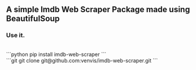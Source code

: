 ## A simple Imdb Web Scraper Package made using BeautifulSoup

### Use it.
<br>
```python
pip install imdb-web-scraper
```
<br>
```git
git clone git@github.com:venvis/imdb-web-scraper.git
```